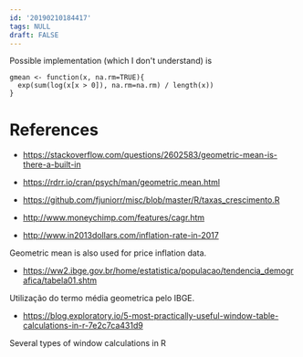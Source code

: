 ```yaml
---
id: '20190210184417'
tags: NULL
draft: FALSE
---
```


Possible implementation (which I don't understand) is
```
gmean <- function(x, na.rm=TRUE){
  exp(sum(log(x[x > 0]), na.rm=na.rm) / length(x))
}
```



# References

+ https://stackoverflow.com/questions/2602583/geometric-mean-is-there-a-built-in

+ https://rdrr.io/cran/psych/man/geometric.mean.html

+ https://github.com/fjuniorr/misc/blob/master/R/taxas_crescimento.R

+ http://www.moneychimp.com/features/cagr.htm

+ http://www.in2013dollars.com/inflation-rate-in-2017

Geometric mean is also used for price inflation data.

+ https://ww2.ibge.gov.br/home/estatistica/populacao/tendencia_demografica/tabela01.shtm

Utilização do termo média geometrica pelo IBGE.

+ https://blog.exploratory.io/5-most-practically-useful-window-table-calculations-in-r-7e2c7ca431d9

Several types of window calculations in R
